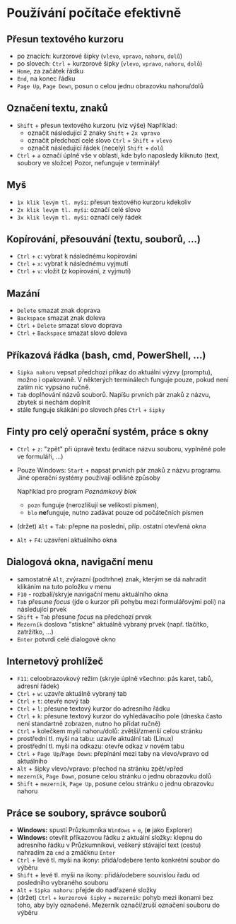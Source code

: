 # Používání počítače efektivně

## Přesun textového kurzoru
- po znacích: kurzorové šipky (`vlevo`, `vpravo`, `nahoru`, `dolů`)
- po slovech: `Ctrl` + kurzorové šipky (`vlevo`, `vpravo`, `nahoru`, `dolů`)
- `Home`, za začátek řádku
- `End`, na konec řádku
- `Page Up`, `Page Down`, posun o celou jednu obrazovku nahoru/dolů

## Označení textu, znaků
- `Shift` + přesun textového kurzoru (viz výše)
  Například:
  - označit následující 2 znaky `Shift` + `2x vpravo`
  - označit předchozí celé slovo `Ctrl` + `Shift` + `vlevo`
  - označit následující řádek (necelý) `Shift` + `dolů`
- `Ctrl` + `a` označí úplně vše v oblasti, kde bylo naposledy kliknuto (text, soubory ve složce)
  Pozor, nefunguje v terminály!


## Myš
- `1x klik levým tl. myši`: přesun textového kurzoru kdekoliv
- `2x klik levým tl. myši`: označí celé slovo
- `3x klik levým tl. myši`: označí celý řádek


## Kopírování, přesouvání (textu, souborů, ...)
- `Ctrl` + `c`: vybrat k následnému kopírování
- `Ctrl` + `x`: vybrat k následnému vyjmutí
- `Ctrl` + `v`: vložit (z kopírování, z vyjmutí)

## Mazání
- `Delete` smazat znak doprava
- `Backspace` smazat znak doleva
- `Ctrl` + `Delete` smazat slovo doprava
- `Ctrl` + `Backspace` smazat slovo doleva

## Příkazová řádka (bash, cmd, PowerShell, ...)
- `šipka nahoru` vepsat předchozí příkaz do aktuální výzvy (promptu), možno i opakovaně. V některých terminálech funguje pouze, pokud není zatím nic vypsáno ručně.
- `Tab` doplňování názvů souborů. Napíšu prvních pár znaků z názvu, zbytek si nechám doplnit
- stále funguje skákání po slovech přes `Ctrl` + `šipky`


## Finty pro celý operační systém, práce s okny
- `Ctrl` + `z`: "zpět" při úpravě textu (editace názvu souboru, vyplněné pole ve formuláři, ...)
- Pouze Windows: `Start` + napsat prvních pár znaků z názvu programu. Jiné operační systémy používají odlišné způsoby

  Například pro program *Poznámkový blok*
  - `pozn` funguje (nerozlišují se velikosti písmen),
  - `blo` **ne**funguje, nutno zadávat pouze od počátečních písmen

- (držet) `Alt` + `Tab`: přepne na poslední, příp. ostatní otevřená okna
- `Alt` + `F4`: uzavření aktuálního okna


## Dialogová okna, navigační menu
- samostatně `Alt`, zvýrazní (podtrhne) znak, kterým se dá nahradit klikáním na tuto položku v menu
- `F10` - rozbalí/skryje navigační menu aktuálního okna
- `Tab` přesune *focus* (jde o kurzor při pohybu mezi formulářovými poli) na následující prvek
- `Shift` + `Tab` přesune *focus* na předchozí prvek
- `Mezerník` doslova "stiskne" aktuálně vybraný prvek (např. tlačítko, zatržítko, ...)
- `Enter` potvrdí celé dialogové okno

## Internetový prohlížeč
- `F11`: celoobrazovkový režim (skryje úplně všechno: pás karet, tabů, adresní řádek)
- `Ctrl` + `w`: uzavře aktuálně vybraný tab
- `Ctrl` + `t`: otevře nový tab
- `Ctrl` + `l`: přesune textový kurzor do adresního řádku
- `Ctrl` + `k`: přesune textový kurzor do vyhledávacího pole (dneska často není standartně zobrazen, nutno ho přidat ručně)
- `Ctrl` + kolečkem myši nahoru/dolů: zvětší/zmenší celou stránku
- prostřední tl. myši na tabu: uzavře aktuální tab (Linux)
- prostřední tl. myši na odkazu: otevře odkaz v novém tabu
- `Ctrl` + `Page Up`/`Page Down`: přepínání mezi taby na vlevo/vpravo od aktuálního
- `Alt` + šipky vlevo/vpravo: přechod na stránku zpět/vpřed
- `mezerník`, `Page Down`, posune celou stránku o jednu obrazovku dolů
- `Shift` + `mezerník`, `Page Up`, posune celou stránku o jednu obrazovku nahoru


## Práce se soubory, správce souborů
- **Windows:** spustí Průzkumníka `Windows` + `e`, (**e** jako Explorer)
- **Windows:** otevřít příkazovou řádku z aktuální složky: klepnu do adresního řádku v Průzkumníkovi, veškerý stávající text (cestu) nahradím za `cmd` a zmáčknu `Enter`
- `Ctrl` + levé tl. myši na ikony: přidá/odebere tento konkrétní soubor do výběru
- `Shift` + levé tl. myši na ikony: přidá/odebere souvislou řadu od posledního vybraného souboru
- `Alt` + `šipka nahoru`: přejde do nadřazené složky
- (držet) `Ctrl` + `kurzorové šipky` + `mezerník`: pohyb mezi ikonami bez toho, aby byly označené. Mezerník označí/zruší označení souboru do výběru

